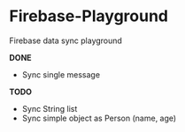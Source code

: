# Firebase-Playground
Firebase data sync playground 

**DONE**
* Sync single message

**TODO**
* Sync String list
* Sync simple object as Person (name, age)